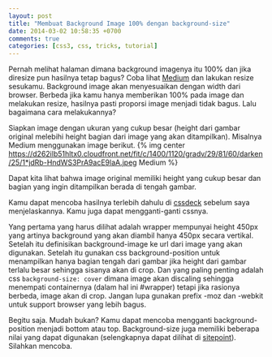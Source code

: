 ```yaml
---
layout: post
title: "Membuat Background Image 100% dengan background-size"
date: 2014-03-02 10:58:35 +0700
comments: true
categories: [css3, css, tricks, tutorial]
---
```


Pernah melihat halaman dimana background imagenya itu 100% dan jika diresize pun hasilnya tetap bagus? Coba lihat [Medium](https://medium.com/) dan lakukan resize sesukamu. Background image akan menyesuaikan dengan width dari browser. Berbeda jika kamu hanya memberikan 100% pada image dan melakukan resize, hasilnya pasti proporsi image menjadi tidak bagus. Lalu bagaimana cara melakukannya?

Siapkan image dengan ukuran yang cukup besar (height dari gambar original melebihi height bagian dari image yang akan ditampilkan). Misalnya Medium menggunakan image berikut.
{% img center https://d262ilb51hltx0.cloudfront.net/fit/c/1400/1120/gradv/29/81/60/darken/25/1*jdRb-HndWS3PrA9acE9laA.jpeg Medium %}

Dapat kita lihat bahwa image original memiliki height yang cukup besar dan bagian yang ingin ditampilkan berada di tengah gambar.

Kamu dapat mencoba hasilnya terlebih dahulu di [cssdeck](http://cssdesk.com/GFUmR) sebelum saya menjelaskannya. Kamu juga dapat mengganti-ganti cssnya.

Yang pertama yang harus dilihat adalah wrapper mempunyai height 450px yang artinya background yang akan diambil hanya 450px secara vertikal. Setelah itu definisikan background-image ke url dari image yang akan digunakan. Setelah itu gunakan css background-position untuk menampilkan hanya bagian tengah dari gambar jika height dari gambar terlalu besar sehingga sisanya akan di crop. Dan yang paling penting adalah css `background-size: cover` dimana image akan discaling sehingga menempati containernya (dalam hal ini #wrapper) tetapi jika rasionya berbeda, image akan di crop. Jangan lupa gunakan prefix -moz dan -webkit untuk support browser yang lebih bagus.

Begitu saja. Mudah bukan? Kamu dapat mencoba mengganti background-position menjadi bottom atau top. Background-size juga memiliki beberapa nilai yang dapat digunakan (selengkapnya dapat dilihat di [sitepoint](http://www.sitepoint.com/css3-background-size-property/)). Silahkan mencoba.
